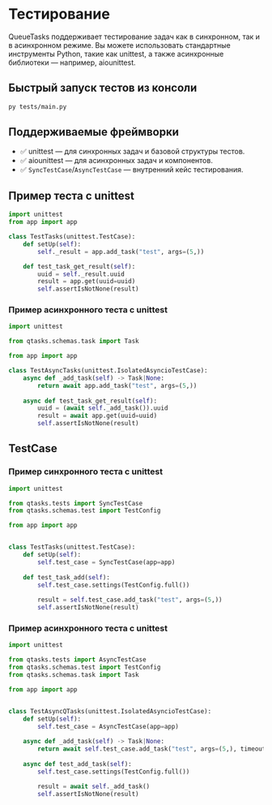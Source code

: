 # Тестирование
QueueTasks поддерживает тестирование задач как в синхронном, так и в асинхронном режиме. Вы можете использовать стандартные инструменты Python, такие как unittest, а также асинхронные библиотеки — например, aiounittest.

## Быстрый запуск тестов из консоли
```bash
py tests/main.py
```

## Поддерживаемые фреймворки
* ✅ unittest — для синхронных задач и базовой структуры тестов.
* ✅ aiounittest — для асинхронных задач и компонентов.
* ✅ `SyncTestCase`/`AsyncTestCase` — внутренний кейс тестирования.

## Пример теста с unittest
```py
import unittest
from app import app

class TestTasks(unittest.TestCase):
    def setUp(self):
        self._result = app.add_task("test", args=(5,))

    def test_task_get_result(self):
        uuid = self._result.uuid
        result = app.get(uuid=uuid)
        self.assertIsNotNone(result)
```
### Пример асинхронного теста с unittest
```py
import unittest

from qtasks.schemas.task import Task

from app import app

class TestAsyncTasks(unittest.IsolatedAsyncioTestCase):
    async def _add_task(self) -> Task|None:
        return await app.add_task("test", args=(5,))
    
    async def test_task_get_result(self):
        uuid = (await self._add_task()).uuid
        result = await app.get(uuid=uuid)
        self.assertIsNotNone(result)
```

## TestCase

### Пример синхронного теста с unittest
```py
import unittest

from qtasks.tests import SyncTestCase
from qtasks.schemas.test import TestConfig

from app import app


class TestTasks(unittest.TestCase):
    def setUp(self):
        self.test_case = SyncTestCase(app=app)
    
    def test_task_add(self):
        self.test_case.settings(TestConfig.full())
        
        result = self.test_case.add_task("test", args=(5,))
        self.assertIsNotNone(result)
```

### Пример асинхронного теста с unittest
```py
import unittest

from qtasks.tests import AsyncTestCase
from qtasks.schemas.test import TestConfig
from qtasks.schemas.task import Task

from app import app


class TestAsyncQTasks(unittest.IsolatedAsyncioTestCase):
    def setUp(self):
        self.test_case = AsyncTestCase(app=app)
    
    async def _add_task(self) -> Task|None:
        return await self.test_case.add_task("test", args=(5,), timeout=10)
    
    async def test_add_task(self):
        self.test_case.settings(TestConfig.full())

        result = await self._add_task()
        self.assertIsNotNone(result)
```
